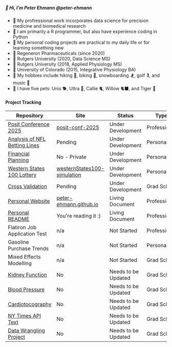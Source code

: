 ##### 👋 Hi, I’m Peter Ehmann @peter-ehmann

- 👀  My profressional work incorporates data science for precision medicine and biomedical research
- 🌱  I am primarily a R programmer, but also have experience coding in Python
- 🧠  My personal coding projects are practical to my daily life or for learning something new
- 🏢  Regeneron Pharmaceuticals (since 2020)
- 🍎  Rutgers University (2020, Data Science MS)
- 🍎  Rutgers University (2018, Applied Physiology MS)
- 🍏  University of Colorado (2015, Integrative Physiology BA)
- 🌟  My hobbies include hiking 🥾, biking 🚴, snowboarding 🏂, golf 🏌️, and music 🎸
- 🐶  I have five pets: Unis 🐕, Ultra 🦮, Callie 🐈, Willow 🐈‍⬛, and Tiger 🦎

#### Project Tracking

| Repository                                                                                 | Site                                                                                       | Status              | Type         |
|--------------------------------------------------------------------------------------------|--------------------------------------------------------------------------------------------|---------------------|--------------|
| [Posit Conference 2025](https://github.com/peter-ehmann/posit-conf-2025)                   | [posit-conf-2025](https://peter-ehmann.github.io/posit-conf-2025/)                         | Under Development   | Professional |
| [Analysis of NFL Betting Lines](https://github.com/peter-ehmann/nfl-picks)                 | Pending                                                                                    | Under Development   | Personal     |
| [Financial Planning](https://github.com/peter-ehmann/finances)                             | No - Private                                                                               | Under Development   | Personal     |
| [Western States 100 Lottery](https://github.com/peter-ehmann/westernStates100-simulation)  | [westernStates100-simulation](https://peter-ehmann.github.io/westernStates100-simulation/) | Under Development   | Personal     |
| [Cross Validation](https://github.com/peter-ehmann/crossValidation-ridgeRegression)        | Pending                                                                                    | Under Development   | Grad School  |
| [Personal Website](https://github.com/peter-ehmann/peter-ehmann.github.io)                 | [peter-ehmann.github.io](https://peter-ehmann.github.io/)                                  | Living Document     | Professional |
| [Personal README](https://github.com/peter-ehmann/peter-ehmann)                            | You're reading it :)                                                                       | Living Document     | Professional |
| Flatiron Job Application Test                                                              | n/a                                                                                        | Not Started         | Professional |
| Gasoline Purchase Trends                                                                   | n/a                                                                                        | Not Started         | Personal     |
| Mixed Effects Modelling                                                                    | n/a                                                                                        | Not Started         | Grad School  |
| [Kidney Function](https://github.com/peter-ehmann/renal-analysis_systems-physiology-S2019) | No                                                                                         | Needs to be Updated | Grad School  |
| [Blood Pressure](https://github.com/peter-ehmann/blood-pressure)                           | No                                                                                         | Needs to be Updated | Grad School  |
| [Cardiotocography](https://github.com/peter-ehmann/cardiotocography)                       | No                                                                                         | Needs to be Updated | Grad School  |
| [NY Times API Text](https://github.com/peter-ehmann/nyTimes-textAnalysis)                  | No                                                                                         | Needs to be Updated | Grad School  |
| [Data Wrangling Project](https://github.com/peter-ehmann/data-wrangling-S2019)             | No                                                                                         | Needs to be Updated | Grad School  |
